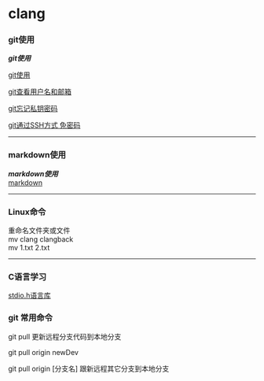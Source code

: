 # clang

### git使用

***git使用*** <br>

[git使用](https://blog.csdn.net/youzhouliu/article/details/78952453)

[git查看用户名和邮箱](https://blog.csdn.net/bit_girl/article/details/53560885)

[git忘记私钥密码](https://blog.csdn.net/qq_34902522/article/details/78498664)

[git通过SSH方式 免密码](https://blog.csdn.net/java_gchsh/article/details/72911630)

---
### markdown使用
***markdown使用***<br>
[markdown](https://www.jianshu.com/p/191d1e21f7ed)

---
### Linux命令
重命名文件夹或文件<br>
mv clang clangback<br>
mv 1.txt 2.txt


---
### C语言学习
[stdio.h语言库](https://blog.csdn.net/u010842019/article/details/53012244)




### git 常用命令

git pull 更新远程分支代码到本地分支

git pull origin newDev

git pull origin [分支名]   跟新远程其它分支到本地分支
